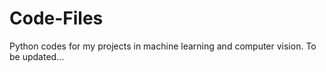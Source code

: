 # Code-Files
Python codes for my projects in machine learning and computer vision.
To be updated...
